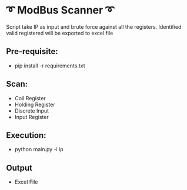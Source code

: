# :curly_loop: ModBus Scanner :curly_loop:

Script take IP as input and brute force against all the registers. Identified valid registered will be exported to excel file

## Pre-requisite:
* pip install -r requirements.txt


## Scan:
* Coil Register
* Holding Register
* Discrete Input
* Input Register

## Execution:
* python main.py -i ip

## Output
* Excel File

